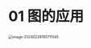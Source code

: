 # 01 图的应用

<img src="https://cvp.oss-cn-shanghai.aliyuncs.com/picgo/202402281907434.png" alt="image-20240228190711545" style="zoom:50%;" />